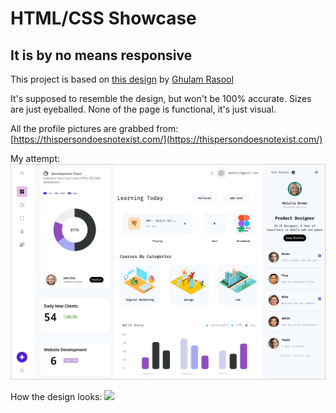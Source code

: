 # HTML/CSS Showcase

## It is by no means responsive

This project is based on [this design](https://dribbble.com/shots/23556347-Tutorial-Dashboard-design) by [Ghulam Rasool](https://www.linkedin.com/in/ghulam-rasool-22848644/)

It's supposed to resemble the design, but won't be 100% accurate. Sizes are just eyeballed. None of the page is functional, it's just visual.

All the profile pictures are grabbed from: [https://thispersondoesnotexist.com/](https://thispersondoesnotexist.com/)

My attempt:
![](https://raw.githubusercontent.com/rondK-H01/task-1/main/assets/my-attempt.png)

How the design looks:
![](https://cdn.dribbble.com/userupload/12803138/file/original-f49bc6e4ac2766c95ff3e10c282e38d8.jpg)
